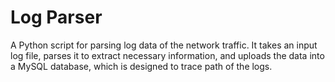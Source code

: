 # Log Parser
A Python script for parsing log data of the network traffic. It takes an input log file, parses it to extract necessary information, and uploads the data into a MySQL database, which is designed to trace path of the logs.
